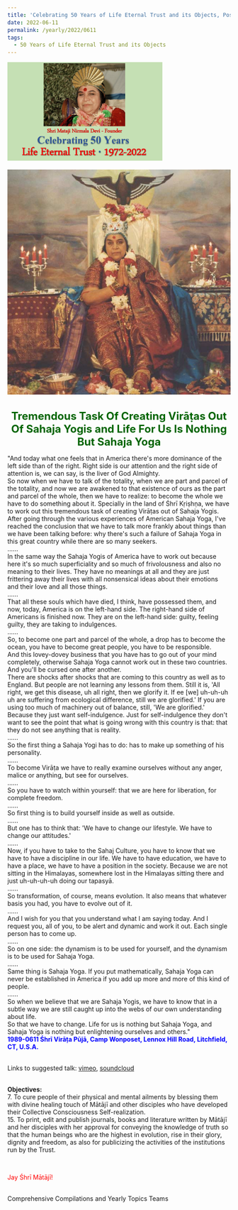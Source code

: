 ```yaml
---
title: 'Celebrating 50 Years of Life Eternal Trust and its Objects, Post 18'
date: 2022-06-11
permalink: /yearly/2022/0611
tags:
  - 50 Years of Life Eternal Trust and its Objects
---
```


<div style="text-align: left"><img src="/images/Celebrating50YearsLET.png" width="350" /></div><br>

<div style="text-align: center"><img src="/images/image982_Photo_credit_Mark_Taylor.jpg" /></div>

<br>
<p style="color:DarkGreen; text-align:center">
<font size="+2"><b>Tremendous Task Of Creating Virāṭas Out Of Sahaja Yogis and Life For Us Is Nothing But Sahaja Yoga</b><br></font>
</p>

<p>
"And today what one feels that in America there's more dominance of the left side than of the right. Right side is our attention and the right side of attention is, we can say, is the liver of God Almighty.<br>
So now when we have to talk of the totality, when we are part and parcel of the totality, and now we are awakened to that existence of ours as the part and parcel of the whole, then we have to realize: to become the whole we have to do something about it. Specially in the land of Śhrī Kṛiṣhṇa, we have to work out this tremendous task of creating Virāṭas out of Sahaja Yogis.<br>
After going through the various experiences of American Sahaja Yoga, I've reached the conclusion that we have to talk more frankly about things than we have been talking before: why there's such a failure of Sahaja Yoga in this great country while there are so many seekers.<br>
......<br>
In the same way the Sahaja Yogis of America have to work out because here it's so much superficiality and so much of frivolousness and also no meaning to their lives. They have no meanings at all and they are just frittering away their lives with all nonsensical ideas about their emotions and their love and all those things.<br>
......<br>
That all these souls which have died, I think, have possessed them, and now, today, America is on the left-hand side. The right-hand side of Americans is finished now. They are on the left-hand side: guilty, feeling guilty, they are taking to indulgences.<br>
......<br>
So, to become one part and parcel of the whole, a drop has to become the ocean, you have to become great people, you have to be responsible.<br>
And this lovey-dovey business that you have has to go out of your mind completely, otherwise Sahaja Yoga cannot work out in these two countries. And you'll be cursed one after another.<br>
There are shocks after shocks that are coming to this country as well as to England. But people are not learning any lessons from them. Still it is, 'All right, we get this disease, uh all right, then we glorify it. If ee [we] uh-uh-uh uh are suffering from ecological difference, still we are glorified.' If you are using too much of machinery out of balance, still, 'We are glorified.' Because they just want self-indulgence. Just for self-indulgence they don't want to see the point that what is going wrong with this country is that: that they do not see anything that is reality.<br>
......<br>
So the first thing a Sahaja Yogi has to do: has to make up something of his personality.<br>
......<br>
To become Virāṭa we have to really examine ourselves without any anger, malice or anything, but see for ourselves.<br>
......<br>
So you have to watch within yourself: that we are here for liberation, for complete freedom.<br>
......<br>
So first thing is to build yourself inside as well as outside.<br>
......<br>
But one has to think that: 'We have to change our lifestyle. We have to change our attitudes.'<br>
......<br>
Now, if you have to take to the Sahaj Culture, you have to know that we have to have a discipline in our life. We have to have education, we have to have a place, we have to have a position in the society. Because we are not sitting in the Himalayas, somewhere lost in the Himalayas sitting there and just uh-uh-uh-uh doing our tapasyā.<br>
......<br>
So transformation, of course, means evolution. It also means that whatever basis you had, you have to evolve out of it.<br>
......<br>
And I wish for you that you understand what I am saying today. And I request you, all of you, to be alert and dynamic and work it out. Each single person has to come up.<br>
......<br>
So on one side: the dynamism is to be used for yourself, and the dynamism is to be used for Sahaja Yoga.<br>
......<br>
Same thing is Sahaja Yoga. If you put mathematically, Sahaja Yoga can never be established in America if you add up more and more of this kind of people.<br>
......<br>
So when we believe that we are Sahaja Yogis, we have to know that in a subtle way we are still caught up into the webs of our own understanding about life.<br>
So that we have to change. Life for us is nothing but Sahaja Yoga, and Sahaja Yoga is nothing but enlightening ourselves and others."<br>
<font color="blue"><b>1989-0611 Śhrī Virāṭa Pūjā, Camp Wonposet, Lennox Hill Road, Litchfield, CT, U.S.A.</b></font><br>
</p>

<br>
Links to suggested talk: <a href="https://vimeo.com/47834627"> vimeo</a>, <a href="https://soundcloud.com/nirmala-vidya-portal/1989-0601-1-shri_virata_puja-1"> soundcloud</a><br>


<br>
<p>
<b>Objectives:</b><br>
7. To cure people of their physical and mental ailments by blessing them with divine healing touch of Mātājī and other disciples who have developed their Collective Consciousness Self-realization.<br>
15. To print, edit and publish journals, books and literature written by Mātājī and her disciples with her approval for conveying the knowledge of truth so that the human beings who are the highest in evolution, rise in their glory, dignity and freedom, as also for publicizing the activities of the institutions run by the Trust.<br>
</p>

<br>
<p style="color:red;">Jay Śhrī Mātājī!<br></p>

<br>
Comprehensive Compilations and Yearly Topics Teams